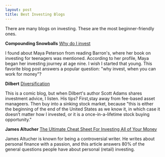 ```yaml
---
layout: post
title: Best Investing Blogs
---
```


There are many blogs on investing. These are the most beginner-friendly ones.

**Compounding Snowballs** [Why do I invest](http://compoundingsnowballs.blogspot.com/2017/06/why-do-i-invest.html) 


I found about Maya Peterson from reading Barron's, where her book on investing for teenagers was mentioned. According to her profile, Maya began her investing journey at age nine. I wish I started that young. This favorite blog post answers a popular question: "why invest, when you can work for money"?

**Dilbert** [Diversification](http://blog.dilbert.com/2008/10/15/diversification/)

This is a comic blog, but when Dilbert's author Scott Adams shares investment advice, I listen. His tips? First,stay away from fee-based asset manageers. Then buy into a sinking stock market, because "this is either the beginning of the end of the United States as we know it, in which case it doesn’t matter how I invested, or it is a once-in-a-lifetime stock buying opportunity."

**James Altucher** [The Ultimate Cheat Sheet For Investing All of Your Money](https://jamesaltucher.com/2014/04/the-ultimate-cheat-sheet-for-investing-all-of-your-money/)

James Altucher is known for being a controversial writer. He writes about personal finance with a passion, and this article answers 80% of the general questions people have about personal (retail) investing.
